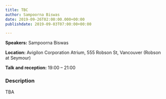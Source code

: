 ```yaml
---
title: TBC
author: Sampoorna Biswas
date: 2019-09-26T02:00:00.000+00:00
publishdate: 2019-09-03T07:00:00+00:00

---
```

**Speakers:** Sampoorna Biswas

**Location:** Avigilon Corporation Atrium, 555 Robson St, Vancouver (Robson at Seymour)

**Talk and reception:** 19:00 – 21:00

### Description

TBA
